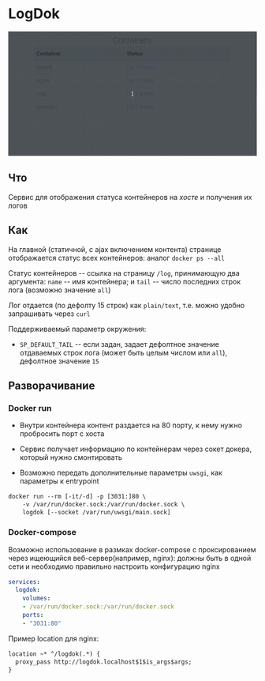 # LogDok

![preview](logdok.gif)

## Что

Сервис для отображения статуса контейнеров на *хосте* и получения их логов

## Как

На главной (статичной, с ajax включением контента) странице отображается
статус всех контейнеров: аналог `docker ps --all`

Статус контейнеров -- ссылка на страницу `/log`, принимающую
два аргумента:
`name` -- имя контейнера; и `tail` -- число последних строк
лога (возможно значение `all`)

Лог отдается (по дефолту 15 строк) как `plain/text`, т.е. можно удобно
запрашивать через `curl`

Поддерживаемый параметр окружения:

* `SP_DEFAULT_TAIL` -- если задан, задает дефолтное значение отдаваемых
строк лога (может быть целым числом или `all`), дефолтное значение `15`

## Разворачивание

### Docker run

* Внутри контейнера контент раздается на 80 порту, к нему нужно пробросить порт с хоста

* Сервис получает информацию по контейнерам через сокет докера, который нужно смонтировать

* Возможно передать дополнительные параметры `uwsgi`, как параметры
к entrypoint

```shellsession
docker run --rm [-it/-d] -p [3031:]80 \
    -v /var/run/docker.sock:/var/run/docker.sock \
    logdok [--socket /var/run/uwsgi/main.sock]
```

### Docker-compose

Возможно использование в размках docker-compose с проксированием через ищеющийся
веб-сервер(например, nginx): должны быть в одной сети и необходимо правильно
настроить конфигурацию nginx

```yaml
services:
  logdok:
    volumes:
    - /var/run/docker.sock:/var/run/docker.sock
    ports:
    - "3031:80"
```

Пример location для nginx:

```nginx
location ~* ^/logdok(.*) {
  proxy_pass http://logdok.localhost$1$is_args$args;
}
```
